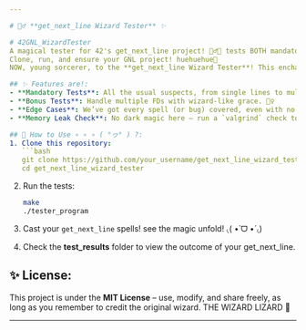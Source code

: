 ```yaml
---

# 🧙‍♂️ **get_next_line Wizard Tester** ✨

# 42GNL_WizardTester
A magical tester for 42's get_next_line project! 🧙‍♂️✨ tests BOTH mandatory and bonus features ᕙ(⇀‸↼‶)ᕗ, including multi-FD handling, edge cases, and memory leaks. and ofc it's wizard-themed test files and saves results to a folder.
Clone, run, and ensure your GNL project! huehuehue🔮
NOW, young sorcerer, to the **get_next_line Wizard Tester**! This enchanted tester will help you test your 42 **get_next_line** project with ease. still I higly encourage you try other testers as well and test on your own!

## ✨ Features are!:
- **Mandatory Tests**: All the usual suspects, from single lines to multi-line incantations.
- **Bonus Tests**: Handle multiple FDs with wizard-like grace. 🧙‍♀️
- **Edge Cases**: We’ve got every spell (or bug) covered, even with no newline at the end! ( ⸝⸝´꒳`⸝⸝) 🔮
- **Memory Leak Check**: No dark magic here – run a `valgrind` check to ensure your code is clean! <( ⸝⸝•̀ - •́⸝⸝)>🧹

## 🌟 How to Use ∘ ∘ ∘ ( °ヮ° ) ?:
1. Clone this repository:
   ```bash
   git clone https://github.com/your_username/get_next_line_wizard_tester.git
   cd get_next_line_wizard_tester
   ```
   
2. Run the tests:
   ```bash
   make
   ./tester_program
   ```

3. Cast your `get_next_line` spells! see the magic unfold! ৻(  •̀ ᗜ •́  ৻)

4. Check the **test_results** folder to view the outcome of your get_next_line.


## ✨ License:
This project is under the **MIT License** – use, modify, and share freely, as long as you remember to credit the original wizard. THE WIZARD LIZARD 💫

---
```


